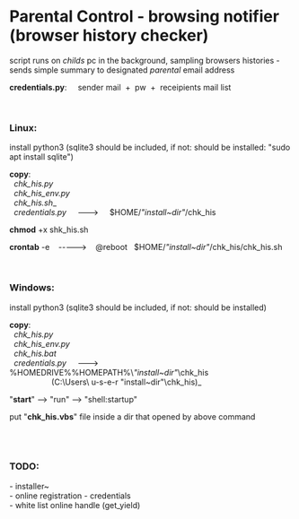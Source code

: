 <h1>Parental Control - browsing notifier (browser history checker)</h1>
script runs on <i>childs</i> pc in the background, sampling browsers histories - sends simple summary to designated <i>parental</i> email address

**credentials.py**: &nbsp; &nbsp; sender mail &nbsp;+&nbsp; pw  &nbsp;+&nbsp;  receipients mail list

<br>

<h3>Linux:</h3>

install python3 (sqlite3 should be included, if not: should be installed: "sudo apt install sqlite")

**copy**: <br> 
&nbsp; _chk_his.py_ <br>
&nbsp; _chk_his_env.py_ <br>
&nbsp; _chk_his.sh__ <br>
&nbsp; _credentials.py_ &nbsp; &nbsp; ---> &nbsp; &nbsp;  $HOME/_"install~dir"_/chk_his

**chmod** +x shk_his.sh

**crontab** -e &nbsp;&nbsp; -----> &nbsp;&nbsp; @reboot &nbsp; $HOME/_"install~dir"_/chk_his/chk_his.sh

<br>

<h3>Windows:</h3>

install python3 (sqlite3 should be included, if not: should be installed)

**copy**: <br>
&nbsp; _chk_his.py_  <br>
&nbsp; _chk_his_env.py_  <br>
&nbsp; _chk_his.bat_ <br>
&nbsp; _credentials.py_ &nbsp; &nbsp;   ---> &nbsp; %HOMEDRIVE%%HOMEPATH%\\_"install~dir"_\chk_his <br> 
&nbsp;&nbsp;&nbsp;&nbsp;&nbsp;&nbsp;&nbsp;&nbsp;&nbsp;
&nbsp;&nbsp;&nbsp;&nbsp;&nbsp;&nbsp;&nbsp;&nbsp;&nbsp;(C:\Users\ u-s-e-r \"install~dir"\chk_his)_  
                                                             
"**start**" --> "run" --> "shell:startup"

put "**chk_his.vbs**" file inside a dir that opened by above command

<br><br>
 
<h3>TODO:</h3>
- installer~ <br>
- online registration - credentials <br>
- white list online handle (get_yield) <br>





